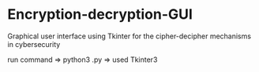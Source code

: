 # Encryption-decryption-GUI
Graphical user interface using Tkinter for the cipher-decipher mechanisms in cybersecurity

run command => python3 <filename>.py 
=> used Tkinter3
